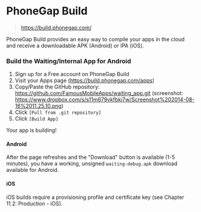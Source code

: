# PhoneGap Build

> https://build.phonegap.com/

PhoneGap Build provides an easy way to compile your apps in the cloud and receive a downloadable APK (Android) or IPA (iOS).

### Build the Waiting/Internal App for Android

1. Sign up for a Free account on PhoneGap Build
2. Visit your Apps page (https://build.phonegap.com/apps)
5. Copy/Paste the GitHub repository: https://github.com/FamousMobileApps/waiting_app.git (screenshot: https://www.dropbox.com/s/s11m679vkfbki7w/Screenshot%202014-08-16%2011.25.10.png)
6. Click `[Pull from .git repository]`
7. Click `[Build App]` 

Your app is building!


#### Android 

After the page refreshes and the "Download" button is available (1-5 minutes), you have a working, unsigned `waiting-debug.apk` download available for Android. 

#### iOS

iOS builds require a provisioning profile and certificate key (see Chapter 11.2: Production - iOS).

